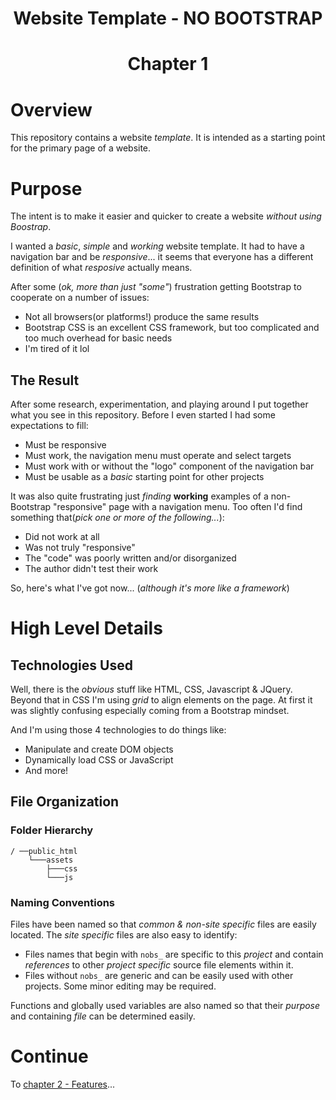 <h1 align="center">Website Template - NO BOOTSTRAP<h1>
<p align="center">Chapter 1<p>

# Overview

This repository contains a website *template*. It is intended as a starting point for the primary page of a website.

# Purpose

The intent is to make it easier and quicker to create a website *without using Boostrap*.  

I wanted a *basic*, *simple* and *working* website template. It had to have a navigation bar and be *responsive*... it seems that everyone has a different definition of what *resposive* actually means. 

After some (*ok, more than just "some"*) frustration getting Bootstrap to cooperate on a number of issues:

* Not all browsers(or platforms!) produce the same results
* Bootstrap CSS is an excellent CSS framework, but too complicated and too much overhead for basic needs
* I'm tired of it lol

## The Result

After some research, experimentation, and playing around I put together what you see in this repository. Before I even started I had some expectations to fill:

* Must be responsive
* Must work, the navigation menu must operate and select targets
* Must work with or without the "logo" component of the navigation bar
* Must be usable as a *basic* starting point for other projects

It was also quite frustrating just *finding* **working** examples of a non-Bootstrap "responsive" page with a navigation menu. Too often I'd find something that(*pick one or more of the following...*):

* Did not work at all
* Was not truly "responsive"
* The "code" was poorly written and/or disorganized
* The author didn't test their work

So, here's what I've got now... (*although it's more like a framework*)

# High Level Details


## Technologies Used

Well, there is the *obvious* stuff like HTML, CSS, Javascript & JQuery. Beyond that in CSS I'm using *grid* to align elements on the page. At first it was slightly confusing especially coming from a Bootstrap mindset.

And I'm using those 4 technologies to do things like:

* Manipulate and create DOM objects
* Dynamically load CSS or JavaScript
* And more!

## File Organization

### Folder Hierarchy

```
/ ──public_html
    └───assets
        ├───css
        └───js
```

### Naming Conventions

Files have been named so that *common & non-site specific* files are easily located. The *site specific* files are also easy to identify:

* Files names that begin with `nobs_` are specific to this *project* and contain *references* to other *project specific* source file elements within it.
* Files without `nobs_` are generic and can be easily used with other projects. Some minor editing may be required.

Functions and globally used variables are also named so that their *purpose* and containing *file* can be determined easily. 

# Continue

To [chapter 2 - Features](CH2.md)...